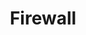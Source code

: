 ---
title: Firewall
tagline: A firewall is a system that protects your computer from <span>intruders</span>
description: >-
    The firewall service provides a simple way to manage firewall rules.
    It is a singleton service that is available to all instances.
    It is not possible to create multiple instances of the firewall service.
    The firewall service is not available to instances that are not running
    in the cloud.
features:
  - title: Stateful inspection
    description: The firewall service can inspect the state of the firewall rules and the state of the network interfaces.
  - title: Firewall rules
    description: The firewall service can manage firewall rules.
icon: flaticon flaticon-padlock
image: /assets/infosec.png
youtube: none
categories: infra
---